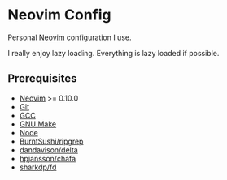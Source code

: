 # Neovim Config

Personal [Neovim] configuration I use.

I really enjoy lazy loading. Everything is lazy loaded if possible.


## Prerequisites

- [Neovim] >= 0.10.0
- [Git](https://git-scm.com)
- [GCC](https://gcc.gnu.org)
- [GNU Make](https://www.gnu.org/software/make)
- [Node](https://nodejs.org)
- [BurntSushi/ripgrep](https://github.com/BurntSushi/ripgrep)
- [dandavison/delta](https://github.com/dandavison/delta)
- [hpjansson/chafa](https://github.com/hpjansson/chafa)
- [sharkdp/fd](https://github.com/sharkdp/fd)

[Neovim]: https://neovim.io

